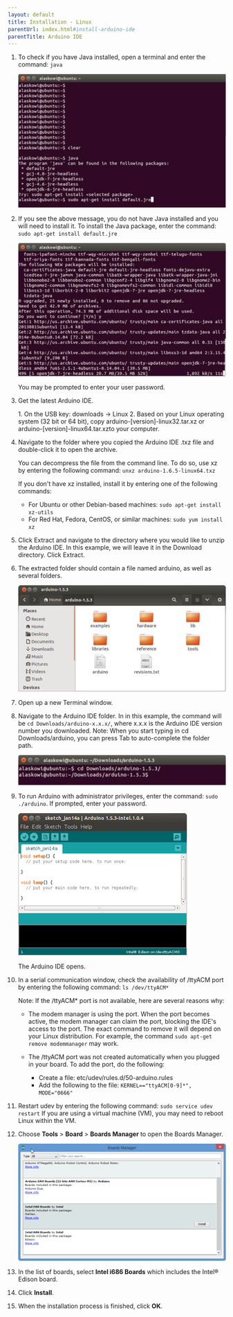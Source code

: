 ```yaml
---
layout: default
title: Installation - Linux
parentUrl: index.html#install-arduino-ide
parentTitle: Arduino IDE
---
```


1. To check if you have Java installed, open a terminal and enter the command: `java`  
  
    ![Checking Java Installation](images/java-linux.png)

2. If you see the above message, you do not have Java installed and you will need to install it. To install the Java package, enter the command: `sudo apt-get install default.jre`  
  
    ![Installing the Java Runtime Environment](images/installjre-linux.png)
 
    You may be prompted to enter your user password. 

3. Get the latest Arduino IDE.

    <div class="callout goto" markdown="1">
    1. On the USB key: <span class="icon folder">downloads</span> → <span class="icon folder">Linux</span>
    2. Based on your Linux operating system (32 bit or 64 bit), copy <span class="icon file">arduino-[version]-linux32.tar.xz</span> or <span class="icon file">arduino-[version]-linux64.tar.xz</span>to your computer.
    </div>

4. Navigate to the folder where you copied the Arduino IDE .txz file and double-click it to open the archive.  

    You can decompress the file from the command line. To do so, use xz by entering the following command: `unxz arduino-1.6.5-linux64.txz`

    If you don't have xz installed, install it by entering one of the following commands:
    * For Ubuntu or other Debian-based machines:  `sudo apt-get install xz-utils`
    * For Red Hat, Fedora, CentOS, or similar machines: `sudo yum install xz`

5. Click Extract and navigate to the directory where you would like to unzip the Arduino IDE. In this example, we will leave it in the Download directory. Click Extract.

6. The extracted folder should contain a file named arduino, as well as several folders. 
  
    ![Extracted Arduino IDE](images/arduinoextract-linux.png)

7. Open up a new Terminal window.

8. Navigate to the Arduino IDE folder. In in this example, the command will be `cd Downloads/arduino-x.x.x/`, where x.x.x is the Arduino IDE version number you downloaded.  Note: When you start typing in cd Downloads/arduino, you can press Tab to auto-complete the folder path.
  
    ![Downloads Directory](images/cddownloads-linux.png)

9. To run Arduino with administrator privileges, enter the command: `sudo ./arduino`. If prompted, enter your password.
 
    ![Arduino IDE on Linux](images/sketchwindow-linux.png)
 
    The Arduino IDE opens.

10. In a serial communication window, check the availability of /ttyACM port by entering the following command: `ls /dev/ttyACM*`
 
    Note: If the /ttyACM* port is not available, here are several reasons why:
    
    * The modem manager is using the port. When the port becomes active, the modem manager can claim the port, blocking the IDE's access to the port. The exact command to remove it will depend on your Linux distribution. For example, the command `sudo apt-get remove modemmanager` may work.
    
    * The /ttyACM port was not created automatically when you plugged in your board. To add the port, do the following: 
      * Create a file: etc/udev/rules.d/50-arduino.rules
      * Add the following to the file: `KERNEL=="ttyACM[0-9]*", MODE="0666"`

11. Restart udev by entering the following command: `sudo service udev restart`
    If you are using a virtual machine (VM), you may need to reboot Linux within the VM.

12. Choose **Tools** > **Board** > **Boards Manager** to open the Boards Manager.
    
    ![Boards Manager - Linux](images/Boardman-linux.png)

13. In the list of boards, select **Intel i686 Boards** which includes the Intel® Edison board.

14. Click **Install**.

15. When the installation process is finished, click **OK**.
